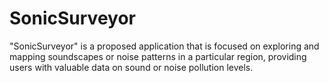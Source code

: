 # SonicSurveyor
"SonicSurveyor" is a proposed application that is focused on exploring and mapping soundscapes or noise patterns in a particular region, providing users with valuable data on sound or noise pollution levels.
